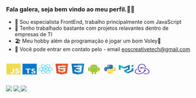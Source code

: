 ### Fala galera, seja bem vindo ao meu perfil.👋😎

- 🔭 Sou especialista FrontEnd, trabalho principalmente com JavaScript 
- 🚀 Tenho trabalhado bastante com projetos relavantes dentro de empresas de TI
- 🏖 Meu hobby além da programação é jogar um bom Voley🏐
- 💬 Você pode entrar em contato pelo - email eoscreativetech@gmail.com
  
 <div style="display: inline_block"><br>
  <img align="center" alt="Dik-Js" height="30" width="40" src="https://raw.githubusercontent.com/devicons/devicon/master/icons/javascript/javascript-plain.svg">
  <img align="center" alt="Dik-Ts" height="30" width="40" src="https://raw.githubusercontent.com/devicons/devicon/master/icons/typescript/typescript-plain.svg">
  <img align="center" alt="Dik-React" height="30" width="40" src="https://raw.githubusercontent.com/devicons/devicon/master/icons/react/react-original.svg">
  <img align="center" alt="Dik-HTML" height="30" width="40" src="https://raw.githubusercontent.com/devicons/devicon/master/icons/html5/html5-original.svg">
  <img align="center" alt="Dik-CSS" height="30" width="40" src="https://raw.githubusercontent.com/devicons/devicon/master/icons/css3/css3-original.svg">
  <img align="center" alt="Dik-Android" height="30" width="40" src="https://raw.githubusercontent.com/devicons/devicon/master/icons/android/android-original.svg">
  <img align="center" alt="Dik-Apple" height="30" width="40"  src="https://raw.githubusercontent.com/devicons/devicon/master/icons/python/python-original.svg">
  <img align="center" alt="Dik-Materialui" height="30" width="40" src="https://raw.githubusercontent.com/devicons/devicon/master/icons/materialui/materialui-original.svg">
  <img align="center" alt="Dik-Redux" height="30" width="40" src="https://raw.githubusercontent.com/devicons/devicon/master/icons/redux/redux-original.svg">
</div>
 
 ##
 
 <div>
  <a href="https://instagram.com/eoscreativetechnologie" target="_blank"><img src="https://img.shields.io/badge/-Instagram-%23E4405F?style=for-the-   badge&logo=instagram&logoColor=white" target="_blank"></a>
  <a href="https://discord.gg/EOS CREATIVE TECNOLOGIE#2638" target="_blank"><img src="https://img.shields.io/badge/Discord-7289DA?style=for-the-badge&logo=discord&logoColor=white" target="_blank">    </a>
  <a href="https://www.linkedin.com/in/dikson-rodrigues-562b351a3" target="_blank"><img src="https://img.shields.io/badge/-LinkedIn-%230077B5?style=for-the-badge&logo=linkedin&logoColor=white" target="_blank"></a>
 </div>

 
